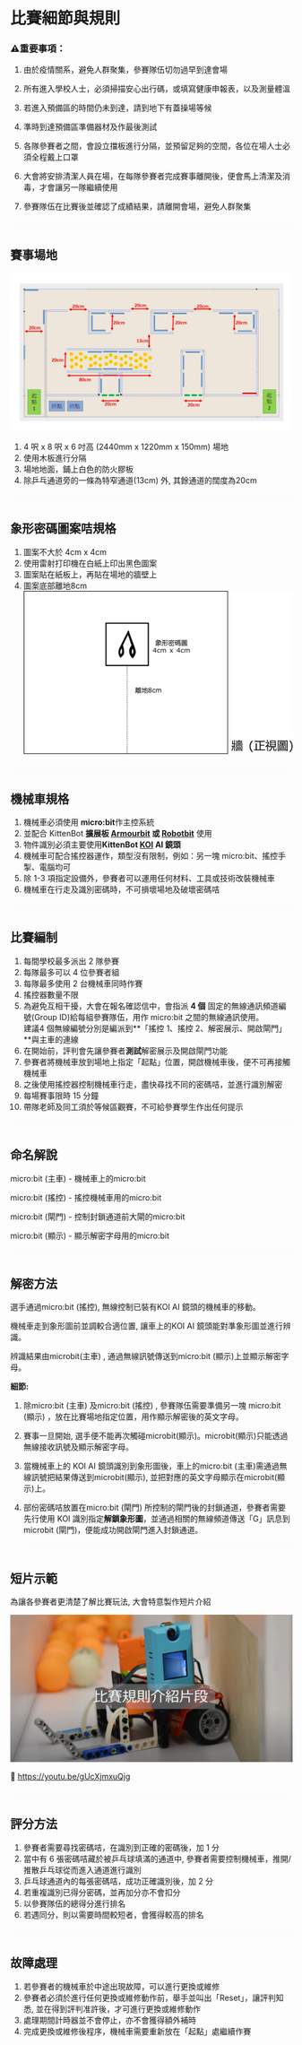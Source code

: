# 比賽細節與規則

### ⚠重要事項：
1. 由於疫情關系，避免人群聚集，參賽隊伍切勿過早到達會場

2. 所有進入學校人士，必須掃描安心出行碼，或填寫健康申報表，以及測量體溫

3. 若進入預備區的時間仍未到達，請到地下有蓋操場等候

4. 準時到達預備區準備器材及作最後測試

5. 各隊參賽者之間，會設立擋板進行分隔，並預留足夠的空間，各位在場人士必須全程戴上口罩

6. 大會將安排清潔人員在場，在每隊參賽者完成賽事離開後，便會馬上清潔及消毒，才會讓另一隊繼續使用

7. 參賽隊伍在比賽後並確認了成績結果，請離開會場，避免人群聚集

   

![](./images/HubSpacer5mm.png)

## 賽事場地

![](./images/mapV3.jpeg)

1. 4 呎 x 8 呎 x 6 吋高 (2440mm x 1220mm x 150mm) 場地
2. 使用木板進行分隔
3. 場地地面，鋪上白色的防火膠板
4. 除乒乓通道旁的一條為特窄通道(13cm) 外, 其餘通道的闊度為20cm

![](./images/HubSpacer5mm.png)

## 象形密碼圖案咭規格

1. 圖案不大於 4cm x 4cm
2. 使用雷射打印機在白紙上印出黑色圖案
3. 圖案貼在紙板上，再貼在場地的牆壁上
4. 圖案底部離地8cm![](./images/WallSideView.png)

![](./images/HubSpacer5mm.png)

## 機械車規格

1. 機械車必須使用 **micro:bit**作主控系統
2. 並配合 KittenBot **擴展板 [Armourbit](https://kittenbothk.readthedocs.io/en/latest/functional_module/PWmodules/Armourbit.html)  或 [Robotbit](https://kittenbothk.readthedocs.io/en/latest/Microbit_eboard/Robotbit/Robotbitfull.html)** 使用
3. 物件識別必須主要使用**KittenBot [KOI](https://kittenbothk.readthedocs.io/en/latest/AI%20Cam/index.html) AI 鏡頭** 
4. 機械車可配合搖控器運作，類型沒有限制，例如：另一塊 micro:bit、搖控手掣、電腦均可
5. 除 1-3 項指定設備外，參賽者可以運用任何材料、工具或技術改裝機械車
6. 機械車在行走及識別密碼時，不可損壞場地及破壞密碼咭

![](./images/HubSpacer5mm.png)

## 比賽編制

1. 每間學校最多派出 2 隊參賽
2. 每隊最多可以 4 位參賽者組
3. 每隊最多使用 2 台機械車同時作賽
4. 搖控器數量不限
5. 為避免互相干擾，大會在報名確認信中，會指派 **4 個**  固定的無線通訊頻道編號(Group ID)給每組參賽隊伍，用作 micro:bit 之間的無線通訊使用。<br>建議4 個無線編號分別是編派到**「搖控 1、搖控 2、解密展示、開啟閘門」**與主車的連線
6. 在開始前，評判會先讓參賽者**測試**解密展示及開啟閘門功能
7. 參賽者將機械車放到場地上指定「起點」位置，開啟機械車後，便不可再接觸機械車
8. 之後使用搖控器控制機械車行走，盡快尋找不同的密碼咭，並進行識別解密
9. 每場賽事限時 15 分鐘
10. 帶隊老師及同工須於等候區觀賽，不可給參賽學生作出任何提示

![](./images/HubSpacer5mm.png)

## 命名解說

micro:bit (主車) - 機械車上的micro:bit

micro:bit (搖控) - 搖控機械車用的micro:bit

micro:bit (閘門) - 控制封鎖通道前大閘的micro:bit

micro:bit (顯示) - 顯示解密字母用的micro:bit

![](./images/HubSpacer5mm.png)

## 解密方法

選手通過micro:bit (搖控), 無線控制已裝有KOI AI 鏡頭的機械車的移動。

機械車走到象形圖前並調較合適位置, 讓車上的KOI AI 鏡頭能對準象形圖並進行辨識。

辨識結果由microbit(主車) , 通過無線訊號傳送到micro:bit (顯示)上並顯示解密字母。

**細節:**

1. 除micro:bit (主車) 及micro:bit (搖控) , 參賽隊伍需要準備另一塊 micro:bit (顯示) ，放在比賽場地指定位置，用作顯示解密後的英文字母。

2. 賽事一旦開始, 選手便不能再次觸碰microbit(顯示)。microbit(顯示)只能透過無線接收訊號及顯示解密字母。

3. 當機械車上的 KOI AI 鏡頭識別到象形圖後，車上的micro:bit (主車)需通過無線訊號把結果傳送到microbit(顯示), 並把對應的英文字母顯示在microbit(顯示)上。

4. 部份密碼咭放置在micro:bit (閘門) 所控制的閘門後的封鎖通道，參賽者需要先行使用 KOI 識別指定**解鎖象形圖**，並通過相關的無線頻道傳送「G」訊息到microbit (閘門)，便能成功開啟閘門進入封鎖通道。

   ![](./images/HubSpacer5mm.png)

## 短片示範

為讓各參賽者更清楚了解比賽玩法, 大會特意製作短片介紹

![](./images/Video.png)

🎥 <https://youtu.be/gUcXjmxuQjg>

![](./images/HubSpacer5mm.png)

## 評分方法

1. 參賽者需要尋找密碼咭，在識別到正確的密碼後，加 1 分
2. 當中有 6 張密碼咭藏於被乒乓球填滿的通道中, 參賽者需要控制機械車，推開/推散乒乓球從而進入通道進行識別
4. 乒乓球通道內的每張密碼咭，成功正確識別後，加 2 分
5. 若重複識別已得分密碼，並再加分亦不會扣分
6. 以參賽隊伍的總得分進行排名
7. 若遇同分，則以需要時間較短者，會獲得較高的排名

![](./images/HubSpacer5mm.png)

## 故障處理

1. 若參賽者的機械車於中途出現故障，可以進行更換或維修
2. 參賽者必須於進行任何更換或維修動作前，舉手並叫出「Reset」，讓評判知悉, 並在得到評判准許後，才可進行更換或維修動作
4. 處理期間計時器並不會停止，亦不會獲得額外補時
5. 完成更換或維修後程序，機械車需要重新放在「起點」處繼續作賽
